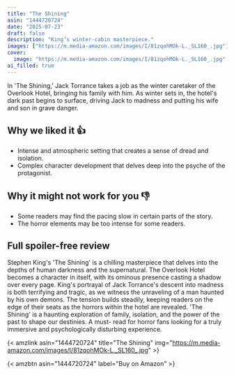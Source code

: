 ```yaml
---
title: "The Shining"
asin: "1444720724"
date: "2025-07-23"
draft: false
description: "King’s winter-cabin masterpiece."
images: ["https://m.media-amazon.com/images/I/81zqohMOk-L._SL160_.jpg"]
cover:
  image: "https://m.media-amazon.com/images/I/81zqohMOk-L._SL160_.jpg"
ai_filled: true
---
```


In 'The Shining,' Jack Torrance takes a job as the winter caretaker of the
Overlook Hotel, bringing his family with him. As winter sets in, the hotel's
dark past begins to surface, driving Jack to madness and putting his wife and
son in grave danger.

## Why we liked it 👍
- Intense and atmospheric setting that creates a sense of dread and isolation.
- Complex character development that delves deep into the psyche of the protagonist.

## Why it might not work for you 👎
- Some readers may find the pacing slow in certain parts of the story.
- The horror elements may be too intense for some readers.

## Full spoiler-free review
Stephen King's 'The Shining' is a chilling masterpiece that delves into the
depths of human darkness and the supernatural. The Overlook Hotel becomes a
character in itself, with its ominous presence casting a shadow over every page.
King's portrayal of Jack Torrance's descent into madness is both terrifying and
tragic, as we witness the unraveling of a man haunted by his own demons. The
tension builds steadily, keeping readers on the edge of their seats as the
horrors within the hotel are revealed. 'The Shining' is a haunting exploration
of family, isolation, and the power of the past to shape our destinies. A must-
read for horror fans looking for a truly immersive and psychologically
disturbing experience.

{< amzlink asin="1444720724" title="The Shining" img="https://m.media-amazon.com/images/I/81zqohMOk-L._SL160_.jpg" >}

{< amzbtn asin="1444720724" label="Buy on Amazon" >}
